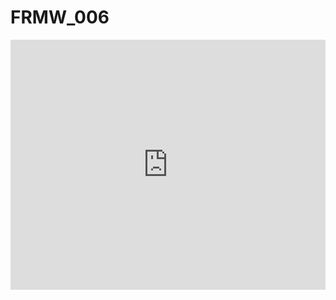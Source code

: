 # FRMW_006

<iframe src="https://ellie-app.com/embed/5QPMGgcQGY7a1" style="width:100%; height:400px; border:0; overflow:hidden;" sandbox="allow-modals allow-forms allow-popups allow-scripts allow-same-origin"></iframe>
